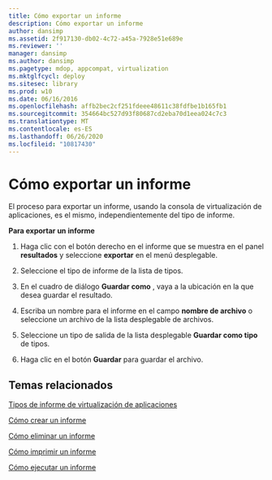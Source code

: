 ```yaml
---
title: Cómo exportar un informe
description: Cómo exportar un informe
author: dansimp
ms.assetid: 2f917130-db02-4c72-a45a-7928e51e689e
ms.reviewer: ''
manager: dansimp
ms.author: dansimp
ms.pagetype: mdop, appcompat, virtualization
ms.mktglfcycl: deploy
ms.sitesec: library
ms.prod: w10
ms.date: 06/16/2016
ms.openlocfilehash: affb2bec2cf251fdeee48611c38fdfbe1b165fb1
ms.sourcegitcommit: 354664bc527d93f80687cd2eba70d1eea024c7c3
ms.translationtype: MT
ms.contentlocale: es-ES
ms.lasthandoff: 06/26/2020
ms.locfileid: "10817430"
---
```

# Cómo exportar un informe


El proceso para exportar un informe, usando la consola de virtualización de aplicaciones, es el mismo, independientemente del tipo de informe.

**Para exportar un informe**

1.  Haga clic con el botón derecho en el informe que se muestra en el panel **resultados** y seleccione **exportar** en el menú desplegable.

2.  Seleccione el tipo de informe de la lista de tipos.

3.  En el cuadro de diálogo **Guardar como** , vaya a la ubicación en la que desea guardar el resultado.

4.  Escriba un nombre para el informe en el campo **nombre de archivo** o seleccione un archivo de la lista desplegable de archivos.

5.  Seleccione un tipo de salida de la lista desplegable **Guardar como tipo** de tipos.

6.  Haga clic en el botón **Guardar** para guardar el archivo.

## Temas relacionados


[Tipos de informe de virtualización de aplicaciones](application-virtualization-report-types.md)

[Cómo crear un informe](how-to-create-a-reportserver.md)

[Cómo eliminar un informe](how-to-delete-a-reportserver.md)

[Cómo imprimir un informe](how-to-print-a-reportserver.md)

[Cómo ejecutar un informe](how-to-run-a-reportserver.md)

 

 





